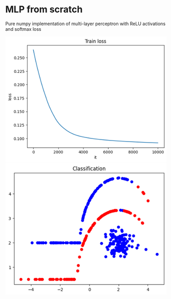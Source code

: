 # MLP from scratch
Pure numpy implementation of multi-layer perceptron with ReLU activations and softmax loss

![loss](imgs/loss.png)
![classification](imgs/classification.png)

